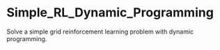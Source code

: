 # Simple_RL_Dynamic_Programming
Solve a simple grid reinforcement learning problem with dynamic programming.
